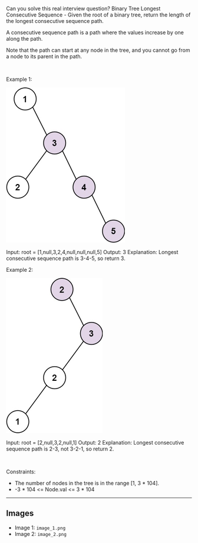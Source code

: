 Can you solve this real interview question? Binary Tree Longest Consecutive Sequence - Given the root of a binary tree, return the length of the longest consecutive sequence path.

A consecutive sequence path is a path where the values increase by one along the path.

Note that the path can start at any node in the tree, and you cannot go from a node to its parent in the path.

 

Example 1:

![Example 1](./image_1.png)


Input: root = [1,null,3,2,4,null,null,null,5]
Output: 3
Explanation: Longest consecutive sequence path is 3-4-5, so return 3.


Example 2:

![Example 2](./image_2.png)


Input: root = [2,null,3,2,null,1]
Output: 2
Explanation: Longest consecutive sequence path is 2-3, not 3-2-1, so return 2.


 

Constraints:

 * The number of nodes in the tree is in the range [1, 3 * 104].
 * -3 * 104 <= Node.val <= 3 * 104

---

## Images

- Image 1: `image_1.png`
- Image 2: `image_2.png`
